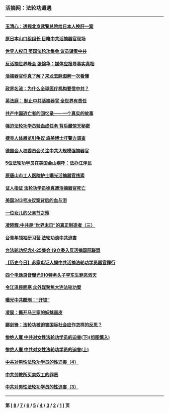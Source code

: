 ### 活摘网：法轮功遭遇
---
#### [玉清心：透视北京武警总院给日本人换肝一案](../../pages/nf5881/n13771978.md?04270430) 
#### [原日本山口组组长 目睹中共活摘器官现场](../../pages/nf5881/n13767360.md?04270430) 
#### [世界人权日 英国法轮功集会 议员谴责中共](../../pages/nf5881/n13431763.md?04270430) 
#### [反活摘世界峰会 张锦华：媒体应报导事实真相](../../pages/nf5881/n13278502.md?04270430) 
#### [活摘器官你真了解？来龙去脉图解一次看懂](../../pages/nf5881/n13013820.md?04270430) 
#### [政界名流：为什么全球医疗机构要信中共？](../../pages/nf5881/n11945479.md?04270430) 
#### [英法庭： 制止中共活摘器官 全世界有责任](../../pages/nf5881/n11330691.md?04270430) 
#### [共产中国逃亡者的回忆录——一个真实的故事](../../pages/nf5881/n10918649.md?04270430) 
#### [强迫法轮功学员验血成任务 背后藏惊天秘密](../../pages/nf5881/n4252384.md?04270430) 
#### [捷克人体展览引争议 旅美博士吁警方调查](../../pages/nf5881/n9429187.md?04270430) 
#### [德国会人权委员会关注中共大规模强摘器官](../../pages/nf5881/n8418950.md?04270430) 
#### [5位法轮功学员在美国会山疾呼：法办江泽民](../../pages/nf5881/n8101519.md?04270430) 
#### [原唐山市工人医院护士曝光活摘器官线索](../../pages/nf5881/n8076384.md?04270430) 
#### [证人指证 法轮功学员徐真遭活摘器官死亡](../../pages/nf5881/n8042467.md?04270430) 
#### [美国343号决议案背后的血与泪](../../pages/nf5881/n8020684.md?04270430) 
#### [一位女儿的父亲节之殇](../../pages/nf5881/n8014122.md?04270430) 
#### [凌晓辉:中共是“世界末日”的真正制造者（三）](../../pages/nf5881/n4210333.md?04270430) 
#### [台青年领袖研习营 法轮功谈中共迫害](../../pages/nf5881/n4141857.md?04270430) 
#### [台法轮功纪念4‧25集会 19立委入反活摘国际联盟](../../pages/nf5881/n4141821.md?04270430) 
#### [【历史今日】苏家屯证人揭中共活摘法轮功学员器官罪行](../../pages/nf5881/n4135912.md?04270430) 
#### [四个电话录音曝光610特务头子李东生罪恶滔天](../../pages/nf5881/n4040060.md?04270430) 
#### [令江泽民胆寒 众外媒聚焦大连法轮功案](../../pages/nf5881/n3932671.md?04270430) 
#### [曝光中共酷刑：“开锁”](../../pages/nf5881/n3889373.md?04270430) 
#### [凌宸：撕开马三家的妖魅画皮](../../pages/nf5881/n3849369.md?04270430) 
#### [郦剑锋：法轮功被迫害国际社会应作怎样的反思？](../../pages/nf5881/n3824560.md?04270430) 
#### [惨绝人寰 中共对女性法轮功学员的迫害(下)(组图慎入)](../../pages/nf5881/n3816285.md?04270430) 
#### [惨绝人寰 中共对女性法轮功学员的迫害(上)](../../pages/nf5881/n3815374.md?04270430) 
#### [中共对男性法轮功学员的性迫害（4）](../../pages/nf5881/n3769144.md?04270430) 
#### [中共劳教所买卖奴工的罪恶](../../pages/nf5881/n3769378.md?04270430) 
#### [中共对男性法轮功学员的性迫害（3）](../../pages/nf5881/n3768231.md?04270430) 

---
#### 第 [ [8](./8.md?04270430) / [7](./7.md?04270430) / [6](./6.md?04270430) / [5](./5.md?04270430) / [4](./4.md?04270430) / [3](./3.md?04270430) / [2](./2.md?04270430) / [1](./1.md?04270430) ] 页
